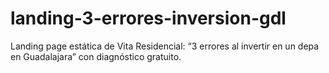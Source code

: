 # landing-3-errores-inversion-gdl
Landing page estática de Vita Residencial: “3 errores al invertir en un depa en Guadalajara” con diagnóstico gratuito.
